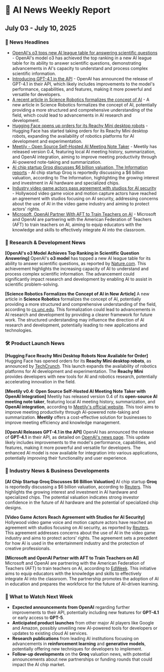 # 🤖 AI News Weekly Report
## July 03 - July 10, 2025

### 📰 News Headlines 

*   [OpenAI's o3 tops new AI league table for answering scientific questions](https://www.nature.com/news) - OpenAI's model o3 has achieved the top ranking in a new AI league table for its ability to answer scientific questions, demonstrating advancements in AI's capacity to understand and process complex scientific information.
*   [Introducing GPT-4.1 in the API](https://openai.com/es-419/news/) - OpenAI has announced the release of GPT-4.1 in their API, which likely includes improvements to the model's performance, capabilities, and features, making it more powerful and versatile for developers.
*   [A recent article in Science Robotics formalizes the concept of AI](https://cs.unc.edu/news/news-headlines/) - A new article in Science Robotics formalizes the concept of AI, potentially providing a more structured and comprehensive understanding of the field, which could lead to advancements in AI research and development.
*   [Hugging Face opens up orders for its Reachy Mini desktop robots](https://techcrunch.com/2025/07/09/hugging-face-opens-up-orders-for-its-reachy-mini-desktop-robots/) - Hugging Face has started taking orders for its Reachy Mini desktop robots, expanding the availability of robotics platforms for AI development and experimentation.
*   [Meetily - Open Source Self-Hosted AI Meeting Note Taker](https://meetily.zackriya.com/) - Meetily has released version 0.4, featuring local AI meeting history, summarization, and OpenAI integration, aiming to improve meeting productivity through AI-powered note-taking and summarization.
*   [AI chip startup Groq discusses $6 billion valuation, The Information reports](https://www.reuters.com/technology/artificial-intelligence/) - AI chip startup Groq is reportedly discussing a $6 billion valuation, according to The Information, highlighting the growing interest and investment in AI hardware and specialized chips.
*   [Industry video game actors pass agreement with studios for AI security](https://www.reuters.com/technology/artificial-intelligence/) - Hollywood video game voice and motion capture actors have reached an agreement with studios focusing on AI security, addressing concerns about the use of AI in the video game industry and aiming to protect actors' rights.
*   [Microsoft, OpenAI Partner With AFT to Train Teachers on AI](https://www.edweek.org/) - Microsoft and OpenAI are partnering with the American Federation of Teachers (AFT) to train teachers on AI, aiming to equip educators with the knowledge and skills to effectively integrate AI into the classroom.

### 🔬 Research & Development News

**[OpenAI's o3 Model Achieves Top Ranking in Scientific Question Answering]**
OpenAI's **o3 model** has topped a new AI league table for its ability to answer scientific questions, as reported by [Nature.com](https://www.nature.com/news). This achievement highlights the increasing capacity of AI to understand and process complex scientific information. The advancement could significantly impact research and development by enabling AI to assist in scientific problem-solving.

**[Science Robotics Formalizes the Concept of AI in New Article]**
A new article in **Science Robotics** formalizes the concept of AI, potentially providing a more structured and comprehensive understanding of the field, according to [cs.unc.edu](https://cs.unc.edu/news/news-headlines/). This formalization could lead to advancements in AI research and development by providing a clearer framework for future work. The structured understanding may influence the direction of AI research and development, potentially leading to new applications and technologies.

### 🛠️ Product Launch News

**[Hugging Face Reachy Mini Desktop Robots Now Available for Order]**
Hugging Face has opened orders for its **Reachy Mini desktop robots**, as announced by [TechCrunch](https://techcrunch.com/2025/07/09/hugging-face-opens-up-orders-for-its-reachy-mini-desktop-robots/). This launch expands the availability of robotics platforms for AI development and experimentation. The **Reachy Mini** provides developers with new tools for AI and robotics research, potentially accelerating innovation in the field.

**[Meetily v0.4: Open Source Self-Hosted AI Meeting Note Taker with OpenAI Integration]**
Meetily has released version 0.4 of its **open-source AI meeting note taker**, featuring local AI meeting history, summarization, and **OpenAI integration**, according to [Meetily's official website](https://meetily.zackriya.com/). This tool aims to improve meeting productivity through AI-powered note-taking and summarization. **Meetily** offers a cost-effective solution for businesses to improve meeting efficiency and knowledge management.

**[OpenAI Releases GPT-4.1 in the API]**
OpenAI has announced the release of **GPT-4.1** in their API, as detailed on [OpenAI's news page](https://openai.com/es-419/news/). This update likely includes improvements to the model's performance, capabilities, and features, making it more powerful and versatile for developers. The enhanced AI model is now available for integration into various applications, potentially improving their functionality and user experience.

### 📰 Industry News & Business Developments

**[AI Chip Startup Groq Discusses $6 Billion Valuation]**
AI chip startup **Groq** is reportedly discussing a $6 billion valuation, according to [Reuters](https://www.reuters.com/technology/artificial-intelligence/). This highlights the growing interest and investment in AI hardware and specialized chips. The potential valuation indicates strong investor confidence in the future of AI hardware and the potential of specialized chip designs.

**[Video Game Actors Reach Agreement with Studios for AI Security]**
Hollywood video game voice and motion capture actors have reached an agreement with studios focusing on AI security, as reported by [Reuters](https://www.reuters.com/technology/artificial-intelligence/). This agreement addresses concerns about the use of AI in the video game industry and aims to protect actors' rights. The agreement sets a precedent for how AI is used in the entertainment industry and the protection of creative professionals.

**[Microsoft and OpenAI Partner with AFT to Train Teachers on AI]**
Microsoft and OpenAI are partnering with the American Federation of Teachers (AFT) to train teachers on AI, according to [EdWeek](https://www.edweek.org/). This initiative aims to equip educators with the knowledge and skills to effectively integrate AI into the classroom. The partnership promotes the adoption of AI in education and prepares the workforce for the future of AI-driven learning.

### 🔮 What to Watch Next Week

*   **Expected announcements from OpenAI** regarding further improvements to their API, potentially including new features for **GPT-4.1** or early access to **GPT-5**.
*   **Anticipated product launches** from other major AI players like Google and Amazon, possibly unveiling new AI-powered tools for developers or updates to existing cloud AI services.
*   **Research publications** from leading AI institutions focusing on advancements in **reinforcement learning** and **generative models**, potentially offering new techniques for developers to implement.
*   **Follow-up developments** on the **Groq** valuation news, with potential announcements about new partnerships or funding rounds that could impact the AI chip market.